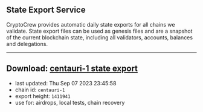 ## State Export Service
CryptoCrew provides automatic daily state exports for all chains we validate. State export files can be used as genesis files and are a snapshot of the current blockchain state, including all validators, accounts, balances and delegations.

---
**Download: [centauri-1 state export](https://dl.ccvalidators.com/SERVICE/composable/centauri-1_export_1411941.json)**
---

- last updated: Thu Sep 07 2023 23:45:58
- chain id: `centauri-1`
- export height: `1411941`
- use for: airdrops, local tests, chain recovery
